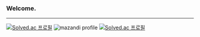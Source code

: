 ### Welcome.
---

[![Solved.ac 프로필](http://mazassumnida.wtf/api/v2/generate_badge?boj=sadorn)](https://solved.ac/sadorn)
![mazandi profile](http://mazandi.herokuapp.com/api?handle=sadorn&theme=warm)
[![Solved.ac 프로필](http://mazassumnida.wtf/api/mini/generate_badge?boj=sadorn)](https://solved.ac/sadorn) <br>


<!--
**Sadorn/Sadorn** is a ✨ _special_ ✨ repository because its `README.md` (this file) appears on your GitHub profile.

Here are some ideas to get you started:

- 🔭 I’m currently working on ...
- 🌱 I’m currently learning ...
- 👯 I’m looking to collaborate on ...
- 🤔 I’m looking for help with ...
- 💬 Ask me about ...
- 📫 How to reach me: ...
- 😄 Pronouns: ...
- ⚡ Fun fact: ...
-->
